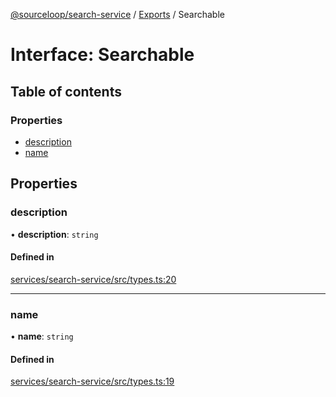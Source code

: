 [@sourceloop/search-service](../README.md) / [Exports](../modules.md) / Searchable

# Interface: Searchable

## Table of contents

### Properties

- [description](Searchable.md#description)
- [name](Searchable.md#name)

## Properties

### description

• **description**: `string`

#### Defined in

[services/search-service/src/types.ts:20](https://github.com/codeweb05/repo1/blob/ea19add/services/search-service/src/types.ts#L20)

___

### name

• **name**: `string`

#### Defined in

[services/search-service/src/types.ts:19](https://github.com/codeweb05/repo1/blob/ea19add/services/search-service/src/types.ts#L19)
